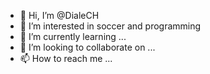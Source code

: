 - 👋 Hi, I’m @DialeCH
- 👀 I’m interested in soccer and programming
- 🌱 I’m currently learning ...
- 💞️ I’m looking to collaborate on ...
- 📫 How to reach me ...

<!---
DialeCH/DialeCH is a ✨ special ✨ repository because its `README.md` (this file) appears on your GitHub profile.
You can click the Preview link to take a look at your changes.
--->
